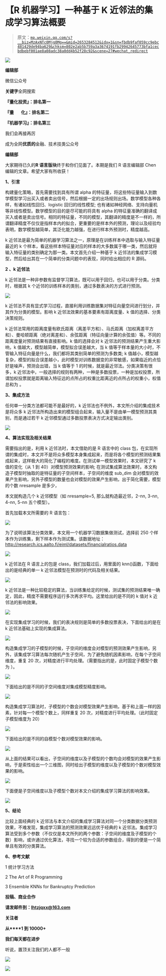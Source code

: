 # 【R 机器学习】一种基于 K 近邻法的集成学习算法概要

> 原文：[`mp.weixin.qq.com/s?__biz=MzAxNTc0Mjg0Mg==&mid=2653284512&idx=1&sn=fbdb9faf059cc9ebc481429de94ba629&chksm=802e2ab5b759a3a3674191fb29942645773bfa1cecbdbebf001ae8a08adc38a0dd4b52f28c92&scene=27#wechat_redirect`](http://mp.weixin.qq.com/s?__biz=MzAxNTc0Mjg0Mg==&mid=2653284512&idx=1&sn=fbdb9faf059cc9ebc481429de94ba629&chksm=802e2ab5b759a3a3674191fb29942645773bfa1cecbdbebf001ae8a08adc38a0dd4b52f28c92&scene=27#wechat_redirect)

![](img/cb3bd660442e6bc134fbecf2477c43d1.png)

**编辑部**

微信公众号

**关键字**全网搜索

**『量化投资』：排名第一**

**『量       化』：排名第二**

**『机器学习』：排名第三**

我们会再接再厉

成为全网**优质的**金融、技术技类公众号

**编辑部** 

大家期待已久的**R 语言版块**终于和你们见面了。本期是我们 R 语言编辑部 Chen 编辑的文章。希望大家有所收获！

**1、引言**

构建量化策略，首先需要找到具有所谓 alpha 的特征量，将这些特征量输入到数学模型学习出买入或者卖出信号，然后根据一定的出场规则出场。数学模型各种各样，有诸如线性回归、logistic 回归的线性模型; 也有诸如神经网络、支持向量机等非线性模型。数学模型的目的是尽可能的将具有 alpha 的特征量准确的翻译成买入或者是卖出信号。相同的特征量，不同的模型，其翻译的精度是不一样的，所谓翻译精度不仅仅是指样本内的拟合，更重要的是样本外的预测，理论以及经验均表明，数学模型越简单，其泛化能力越强，在进行样本外预测时，精度越高。

k 近邻法是最为简单的机器学习算法之一，原理是在训练样本中选取与输入特征量最近的 k 个样本，看这些样本特征量对应的样本的大多数属于哪一类，然后就将输入特征量的类别确定为那一类。本文首先介绍一种基于 k 近邻法的集成学习模型，然后给出其在一个简单的分类问题中的表现，同时给出相应的 R 源码。

**2 、k 近邻法**

k 近邻法是一种非参数有监督学习算法，既可以用于回归，也可以用于分类。分类时，根据其 k 个近邻的训练样本的类别，通过多数表决的方式进行预测。

![](img/b1645988ce8aa751223326d42ec519e8.png) 

k 近邻法不具有显式学习过程，直接利用训练数据集对特征向量空间进行划分，并其作为分类的模型。影响 k 近邻法效果的基本要素有距离度量、k 值的选择、分类决策规则。

k 近邻法常用的距离度量有欧氏距离（离差平方和）、马氏距离（加权离差平方和）、曼哈顿距离（绝对离差和）、余弦距离（特征向量计算的余弦值）等。不同的距离度量对预测结果有直接影响。k 值的选择会对 k 近邻法的预测结果产生重大影响，k 值越大，模型越简单，模型拟合误差越大，当 k 值等于样本量的大小时，不管输入特征向量是什么，我们都将其类别简单的预测为多数类; k 值越小，模型越复杂，模型的拟合误差越小，此时模型对训练数据变的非常敏感，如果临近的点恰好是噪声，预测会出错，当 k 值等于 1 的时候，就是最近邻法。分类决策有很多，k 近邻法中，一般选择的规则有两种，一种是多数投票，一种是加权投票，所谓加权投票就是距离输入特征远的点所占的权重比距离近的点所占的权重小，权值总和为 。

**3、集成方法**

任何单一分类方法都可能不是最好的，k 近邻法也不例外，本文所介绍的集成技术是将众多 k 近邻法所构造出来的模型组合起来，输入量不是由单一模型预测其类别，而是通过若干 k 近邻模型通过多数投票表决方式决定输出类别。

![](img/f136a071cdefc2732d5a6e9a264ae221.png) 

**4、算法实现及相关结果**

需要指出的是，利用 k 近邻法时，本文借助的是 R 语言中的 class 包，在实现所谓的集成时，本文并不是将众多模型本身集成起来，而是将各个模型的预测结果集成起来，这样极大的简化了编程的难度。在测试单一模型效果时，本文研究了 k 值的变化（从 1 到 40）对模型预测效果的影响; 在测试集成算法效果时，本文构造子模型时抽取的是特征量的子空间样本，子空间的维度 sub_dim 会对模型的效果产生影响，另外子模型的数量也会对模型的效果产生影响，出于简化需要，模型的个数 nresample 是多少，

本文就构造几个 k 近邻模型（如 nresample=5, 那么就构造最近邻，2-nn, 3-nn, 4-nn, 5-nn 五个模型）。

首先加载本文所需要的 R 语言包：

![](img/7d409e59e797e39cbe1882acf1f185f8.png)

为了说明该算法分类效果，本文用一个机器学习数据集做测试，选择前 250 个样本作为训练集，剩下样本作为测试集。该数据地址：http://research.ics.aalto.fi/eiml/datasets/financialratios.data

![](img/df797352bb0d50ef460e417f37ebb8aa.png)

k 近邻法在 R 语言上的包是 class，我们加载过后，用里面的 knn()函数，下面给出的是经典的单一 k 近邻法模型在预测时的代码及相关结果。  

![](img/5f4a893bdd34bde1dddee0253adaa6dc.png) 

k 近邻法是一种比较稳定的算法，当训练集给定的时候，测试集的预测结果唯一确定，因此，精度不需要程序运行多次再求平均。这里给出的是不同的 k 值对 k 近邻法的影响效果。

![](img/1385c6b27df1461900bebe094ef16248.png) 

在实现集成学习的时候，我们的表决规则是简单的多数投票表决，下面给出的是在 k 近邻法基础上实现的集成算法。

![](img/d78d09741f18f83966db45e6a13e5d2a.png)

构造集成学习的子模型的时候，子空间的维度会对模型的预测效果产生影响，另外，该集成学习算法每次随机产生子空间，为了避免随机因素影响，在每个子空间维度，重复 20 次，对精度进行平均处理。（需要指出的是，此时固定子模型个数为 ）。

![](img/db3dcbf38ddbb6b16464dbd518dd71ec.png) 

下面给出的是不同的子空间维度对集成模型精度影响。 

![](img/36c4b948d989ff94f43da25425396922.png) 

构造集成学习算法时，子模型的个数会对模型效果产生影响，基于和上面一样的因素，针对每一个模型个数上，同样重复 20 次，对精度进行平均处理。（此时固定子模型维度为 20）

![](img/8dc82862b85174ff437370ec76d1acef.png)

下面给出的是不同的自模型个数对模型效果的影响。

![](img/82b3325e35e059fea098102d325195ee.png) 

从上面的结果可以看出，子空间的维度以及子模型的个数均会对模型的效果产生影响，于是索性给出一个三维图，同时给出子模型的维度以及子模型的个数对模型效果的影响。

![](img/76dc2bdf20e338f25d03baef35bcb243.png) 

下面便是子空间维度以及子模型个数对本文介绍的集成学习算法的影响效果。

![](img/7fb4328452d28473e190235f0a135f0c.png) 

**5、结论**

比较上面经典的 k 近邻法与本文介绍的集成学习算法对同一个分类数据分类预测效果，不难发现，集成学习算法的预测效果远远优于经典的 k 近邻法。集成学习算法受到多个参数（不仅仅是本文所列的两个参数：子空间的维度及子模型的个数）影响，或许通过优化算法，寻找一个较为合适的参数组合，得到的便是一个简单且有效的分类算法。

**6、参考文献**

1 统计学习方法

2 The Art of R Programming

3 Ensemble KNNs for Bankruptcy Prediction

**投稿、商业合作**

**请发邮件到：lhtzjqxx@163.com**

**关注者**

**从****1 到 10000+**

**我们每天都在进步**

听说，置顶关注我们的人都不一般

![](img/74c285b465d1c5684165b6d5f0ebcd06.png)

**![](img/40429cd849aaf6f87544f9c00f4f92ad.png)**